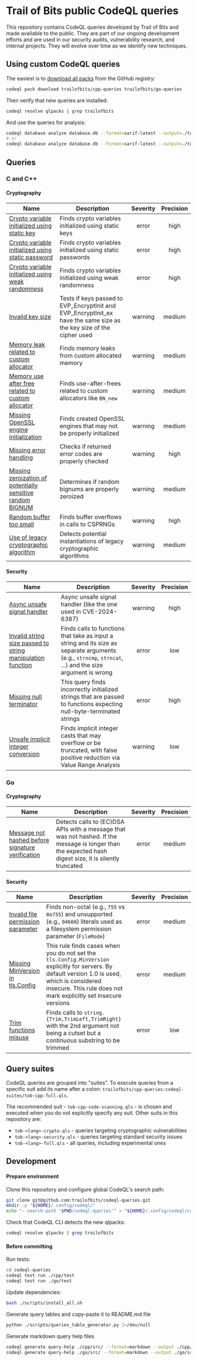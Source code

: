 # Trail of Bits public CodeQL queries

This repository contains CodeQL queries developed by Trail of Bits and made available to the public. They are part of our ongoing development efforts and are used in our security audits, vulnerability research, and internal projects. They will evolve over time as we identify new techniques.

## Using custom CodeQL queries

The easiest is to [download all packs](https://docs.github.com/en/code-security/codeql-cli/using-the-advanced-functionality-of-the-codeql-cli/publishing-and-using-codeql-packs#running-codeql-pack-download-scopepack) from the GitHub registry:
```sh
codeql pack download trailofbits/cpp-queries trailofbits/go-queries
```

Then verify that new queries are installed:
```sh
codeql resolve qlpacks | grep trailofbits
```

And use the queries for analysis:
```sh
codeql database analyze database.db --format=sarif-latest --output=./tob.sarif -- trailofbits/cpp-queries
# or
codeql database analyze database.db --format=sarif-latest --output=./tob.sarif -- trailofbits/go-queries
```

## Queries

### C and C++

#### Cryptography

| Name | Description | Severity | Precision  |
| ---  | ----------- | :----:   | :--------: |
|[Crypto variable initialized using static key](./cpp/src/docs/crypto/StaticKeyFlow.md)|Finds crypto variables initialized using static keys|error|high|
|[Crypto variable initialized using static password](./cpp/src/docs/crypto/StaticPasswordFlow.md)|Finds crypto variables initialized using static passwords|error|high|
|[Crypto variable initialized using weak randomness](./cpp/src/docs/crypto/WeakRandomnessTaint.md)|Finds crypto variables initialized using weak randomness|error|high|
|[Invalid key size](./cpp/src/docs/crypto/InvalidKeySize.md)|Tests if keys passed to EVP_EncryptInit and EVP_EncryptInit_ex have the same size as the key size of the cipher used|warning|medium|
|[Memory leak related to custom allocator](./cpp/src/docs/crypto/CustomAllocatorLeak.md)|Finds memory leaks from custom allocated memory|warning|medium|
|[Memory use after free related to custom allocator](./cpp/src/docs/crypto/CustomAllocatorUseAfterFree.md)|Finds use-after-frees related to custom allocators like `BN_new`|warning|medium|
|[Missing OpenSSL engine initialization](./cpp/src/docs/crypto/MissingEngineInit.md)|Finds created OpenSSL engines that may not be properly initialized|warning|medium|
|[Missing error handling](./cpp/src/docs/crypto/MissingErrorHandling.md)|Checks if returned error codes are properly checked|warning|high|
|[Missing zeroization of potentially sensitive random BIGNUM](./cpp/src/docs/crypto/MissingZeroization.md)|Determines if random bignums are properly zeroized|warning|medium|
|[Random buffer too small](./cpp/src/docs/crypto/RandomBufferTooSmall.md)|Finds buffer overflows in calls to CSPRNGs|warning|high|
|[Use of legacy cryptographic algorithm](./cpp/src/docs/crypto/UseOfLegacyAlgorithm.md)|Detects potential instantiations of legacy cryptographic algorithms|warning|medium|

#### Security

| Name | Description | Severity | Precision  |
| ---  | ----------- | :----:   | :--------: |
|[Async unsafe signal handler](./cpp/src/docs/security/AsyncUnsafeSignalHandler/AsyncUnsafeSignalHandler.md)|Async unsafe signal handler (like the one used in CVE-2024-6387)|warning|high|
|[Invalid string size passed to string manipulation function](./cpp/src/docs/security/CStrnFinder/CStrnFinder.md)|Finds calls to functions that take as input a string and its size as separate arguments (e.g., `strncmp`, `strncat`, ...) and the size argument is wrong|error|low|
|[Missing null terminator](./cpp/src/docs/security/NoNullTerminator/NoNullTerminator.md)|This query finds incorrectly initialized strings that are passed to functions expecting null-byte-terminated strings|error|high|
|[Unsafe implicit integer conversion](./cpp/src/docs/security/UnsafeImplicitConversions/UnsafeImplicitConversions.md)|Finds implicit integer casts that may overflow or be truncated, with false positive reduction via Value Range Analysis|warning|low|

### Go

#### Cryptography

| Name | Description | Severity | Precision  |
| ---  | ----------- | :----:   | :--------: |
|[Message not hashed before signature verification](./go/src/docs/crypto/MsgNotHashedBeforeSigVerfication/MsgNotHashedBeforeSigVerfication.md)|Detects calls to (EC)DSA APIs with a message that was not hashed. If the message is longer than the expected hash digest size, it is silently truncated|error|medium|

#### Security

| Name | Description | Severity | Precision  |
| ---  | ----------- | :----:   | :--------: |
|[Invalid file permission parameter](./go/src/docs/security/FilePermsFlaws/FilePermsFlaws.md)|Finds non-octal (e.g., `755` vs `0o755`) and unsupported (e.g., `04666`) literals used as a filesystem permission parameter (`FileMode`)|error|medium|
|[Missing MinVersion in tls.Config](./go/src/docs/security/MissingMinVersionTLS/MissingMinVersionTLS.md)|This rule finds cases when you do not set the `tls.Config.MinVersion` explicitly for servers. By default version 1.0 is used, which is considered insecure. This rule does not mark explicitly set insecure versions|error|medium|
|[Trim functions misuse](./go/src/docs/security/TrimMisuse/TrimMisuse.md)|Finds calls to `string.{Trim,TrimLeft,TrimRight}` with the 2nd argument not being a cutset but a continuous substring to be trimmed|error|low|

## Query suites

CodeQL queries are grouped into "suites". To execute queries from a specific suit add its name after a colon: `trailofbits/cpp-queries:codeql-suites/tob-cpp-full.qls`.

The recommended suit - `tob-cpp-code-scanning.qls` - is chosen and executed when you do not explicitly specify any suit. Other suits in this repository are:

* `tob-<lang>-crypto.qls` - queries targeting cryptographic vulnerabilities
* `tob-<lang>-security.qls` - queries targeting standard security issues
* `tob-<lang>-full.qls` - all queries, including experimental ones

## Development

#### Prepare environment

Clone this repository and configure global CodeQL's search path:
```sh
git clone git@github.com:trailofbits/codeql-queries.git
mkdir -p "${HOME}/.config/codeql/"
echo "--search-path '$PWD/codeql-queries'" > "${HOME}/.config/codeql/config"
```

Check that CodeQL CLI detects the new qlpacks:
```sh
codeql resolve qlpacks | grep trailofbits
```

#### Before committing

Run tests:
```sh
cd codeql-queries
codeql test run ./cpp/test
codeql test run ./go/test
```

Update dependencies:
```sh
bash ./scripts/install_all.sh
```

Generate query tables and copy-paste it to README.md file
```sh
python ./scripts/queries_table_generator.py 2>/dev/null
```

Generate markdown query help files
```sh
codeql generate query-help ./cpp/src/ --format=markdown --output ./cpp/src/docs
codeql generate query-help ./go/src/ --format=markdown --output ./go/src/docs
```
